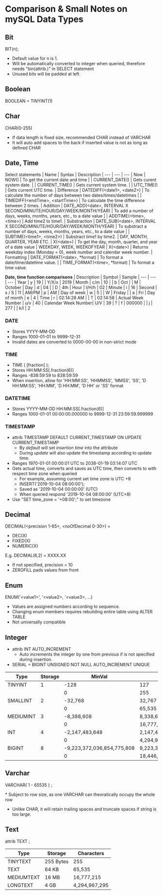 <H1> Comparison & Small Notes on mySQL Data Types </H1>

## Bit
BIT(n);
- Default value for n is 1.
- Will be automatically converted to integer when queried, therefore needs "bin(attrib.)" in SELECT statement
- Unused bits will be padded at left.

## Boolean
BOOLEAN = TINYINT(1)

## Char
CHAR(0-255)
- If data length is fixed size, recommended CHAR instead of VARCHAR
- It will auto add spaces to the back if inserted value is not as long as defined CHAR

## Date, Time

Select statements
| Name    | Syntax | Description
| --- | --- | ---
| Now | NOW() | To get the current date and time
| | CURRENT_DATE() | Gets curent system date.
| | CURRENT_TIME() | Gets current system time.
| | UTC_TIME() | Gets current UTC time.
| Difference | DATEDIFF(\<date1\>, \<date2\>) | To calculate the number of days between two dates/times/datetimes
|   | TIMEDIFF(\<endTime\>, \<startTime\>) | To calculate the time difference between 2 times.
| Addition | DATE_ADD(\<date\>, INTERVAL X SECOND/MINUTE/HOUR/DAY/WEEK/MONTH/YEAR) | To add a number of days, weeks, months, years, etc., to a date value
| | ADDTIME(\<time\>, \<time\>) | Add time2 to time1.
| Substraction | DATE_SUB(\<date\>, INTERVAL X SECOND/MINUTE/HOUR/DAY/WEEK/MONTH/YEAR) | To substract a number of days, weeks, months, years, etc., to a date value
| | SUBTIME(\<time1\>, \<time2\>) | Substract time1 by time2.
| DAY, MONTH, QUARTER, YEAR ETC. | X(\<date\>) | To get the day, month, quarter, and year of a date value
| WEEKDAY, WEEK, WEEKOFYEAR | X(\<date\>) | Returns weekday index (Monday = 0), week number and calendar week number.
| Formatting | DATE_FORMAT(\<date\>, *format) | To format a date/time/datetime value.
| | TIME_FORMAT(\<time\>, *format) | To format a time value.


__Date, time function comparisons__
| Description | Symbol | Sample
| --- | --- | ---
| Year | y | 19
| | Y/X/x | 2019
| Month | c/m | 10
| | b | Oct
| | M | October
| Day | d | 04
| | D | 4th
| Hour | I/H/h | 02
| Minute | i | 16
| Second | s / S | 11
| AM/PM | p | AM
| Day of week | w | 5
| | W | Friday
| | a | Fri
| Day of month | e | 4
| Time | r | 02:14:28 AM
| | T | 02:14:58
| Actual Week Number | u/v | 40
| Calendar Week Number| U/V | 39
| ? | f | 000000
| | j | 277
| | k/l | 2



### **DATE**
- Stores YYYY-MM-DD
- Ranges 1000-01-01 to 9999-12-31
- Invalid dates are converted to 0000-00-00 in non-strict mode

### **TIME**
- TIME ( [fraction] );
- Stores HH:MM:SS[.fraction(6)]
- Ranges -838:59:59 to 838:59:59
- When insertion, allow for 'HH:MM:SS', 'HHMMSS', 'MMSS', 'SS', 'D HH:MM:SS', 'HH:MM', 'D HH:MM', 'D HH' or 'SS' format

### **DATETIME**
- Stores YYYY-MM-DD HH:MM:SS[.fraction(6)]
- Ranges 1000-01-01 00:00:00.000000 to 9999-12-31 23:59:59.999999

### **TIMESTAMP**
- attrib TIMESTAMP DEFAULT CURRENT_TIMESTAMP ON UPDATE CURRENT_TIMESTAMP
  - By _default_ will set _insertion time_ into the attribute
  - During _update_ will also update the timestamp according to update time.
- Ranges 1970-01-01 00:00:01 UTC to 2038-01-19 03:14:07 UTC
- Gets actual time, converts and saves as UTC time, then converts to with respect time zone when queried
  - For example, assuming current set time zone is UTC +8 
  - INSERT('2019-10-04 08:00:00');
  - Saved as '2019-10-04 00:00:00' (UTC)
  - When queried respond '2019-10-04 08:00:00' (UTC+8)
- Use "SET time_zone = '+08:00';" to set timezone


## Decimal
DECIMAL(\<precision 1-65\>, \<noOfDecimal 0-30>) =
- DEC(X)
- FIXED(X)
- NUMERIC(X)

E.g. DECIMAL(6,2) = XXXX.XX
- If not specified, precision = 10
- ZEROFILL pads values from front

## Enum
ENUM('\<value1\>', '\<value2\>, '\<value3\>, ...)
- Values are assigned numbers according to sequence.
- Changing enum members requires rebuilding entire table using ALTER TABLE
- Not universally compatible

## Integer
- attrib INT AUTO_INCREMENT 
  - Auto increments the integer by one from previous if is not specified during insertion.
- SERIAL = BIGINT UNSIGNED NOT NULL AUTO_INCREMENT UNIQUE

|Type | Storage | MinVal | MaxVal
|---|---|---|---
| TINYINT | 1 | -128 | 127
| | | 0 | 255
| SMALLINT | 2 | -32,768 | 32,767
| | | 0 | 65,535
| MEDIUMINT | 3 | -8,388,608 | 8,338,607
| | | 0 | 16,777,215
| INT | 4 | -2,147,483,648 | 2,147,483,647
| | | 0 | 4,294,967,295
| BIGINT | 8 | -9,223,372,036,854,775,808 | 9,223,372,036,854,775,807
| | | 0 | 18,446,744,073,709,551,615


## Varchar
VARCHAR( 1 - 65535 ) ; 

\* Subject to row size, as one VARCHAR can theoratically occupy the whole row
- Unlike CHAR, it will retain trailing spaces and truncate spaces if string is too large.

## Text
attrib TEXT ;

| Type | Storage | Characters
|---|---|---
TINYTEXT | 255 Bytes | 255
TEXT | 64 KB | 65,535
MEDIUMTEXT | 16 MB | 16,777,215
LONGTEXT | 4 GB | 4,294,967,295